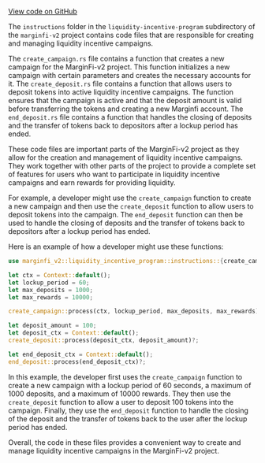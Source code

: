 [View code on GitHub](https://github.com/mrgnlabs/marginfi-v2/.autodoc/docs/json/programs/liquidity-incentive-program/src/instructions)

The `instructions` folder in the `liquidity-incentive-program` subdirectory of the `marginfi-v2` project contains code files that are responsible for creating and managing liquidity incentive campaigns. 

The `create_campaign.rs` file contains a function that creates a new campaign for the MarginFi-v2 project. This function initializes a new campaign with certain parameters and creates the necessary accounts for it. The `create_deposit.rs` file contains a function that allows users to deposit tokens into active liquidity incentive campaigns. The function ensures that the campaign is active and that the deposit amount is valid before transferring the tokens and creating a new Marginfi account. The `end_deposit.rs` file contains a function that handles the closing of deposits and the transfer of tokens back to depositors after a lockup period has ended. 

These code files are important parts of the MarginFi-v2 project as they allow for the creation and management of liquidity incentive campaigns. They work together with other parts of the project to provide a complete set of features for users who want to participate in liquidity incentive campaigns and earn rewards for providing liquidity. 

For example, a developer might use the `create_campaign` function to create a new campaign and then use the `create_deposit` function to allow users to deposit tokens into the campaign. The `end_deposit` function can then be used to handle the closing of deposits and the transfer of tokens back to depositors after a lockup period has ended. 

Here is an example of how a developer might use these functions:

```rust
use marginfi_v2::liquidity_incentive_program::instructions::{create_campaign, create_deposit, end_deposit};

let ctx = Context::default();
let lockup_period = 60;
let max_deposits = 1000;
let max_rewards = 10000;

create_campaign::process(ctx, lockup_period, max_deposits, max_rewards)?;

let deposit_amount = 100;
let deposit_ctx = Context::default();
create_deposit::process(deposit_ctx, deposit_amount)?;

let end_deposit_ctx = Context::default();
end_deposit::process(end_deposit_ctx)?;
```

In this example, the developer first uses the `create_campaign` function to create a new campaign with a lockup period of 60 seconds, a maximum of 1000 deposits, and a maximum of 10000 rewards. They then use the `create_deposit` function to allow a user to deposit 100 tokens into the campaign. Finally, they use the `end_deposit` function to handle the closing of the deposit and the transfer of tokens back to the user after the lockup period has ended. 

Overall, the code in these files provides a convenient way to create and manage liquidity incentive campaigns in the MarginFi-v2 project.

